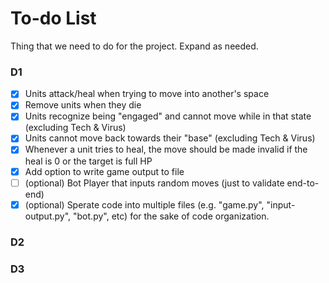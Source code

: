 # To-do List
Thing that we need to do for the project. Expand as needed.

### D1
- [x] Units attack/heal when trying to move into another's space
- [x] Remove units when they die
- [x] Units recognize being "engaged" and cannot move while in that state (excluding Tech & Virus)
- [x] Units cannot move back towards their "base" (excluding Tech & Virus)
- [x] Whenever a unit tries to heal, the move should be made invalid if the heal is 0 or the target is full HP
- [x] Add option to write game output to file
- [ ] (optional) Bot Player that inputs random moves (just to validate end-to-end)
- [x] (optional) Sperate code into multiple files (e.g. "game.py", "input-output.py", "bot.py", etc) for the sake of code organization.

### D2
### D3